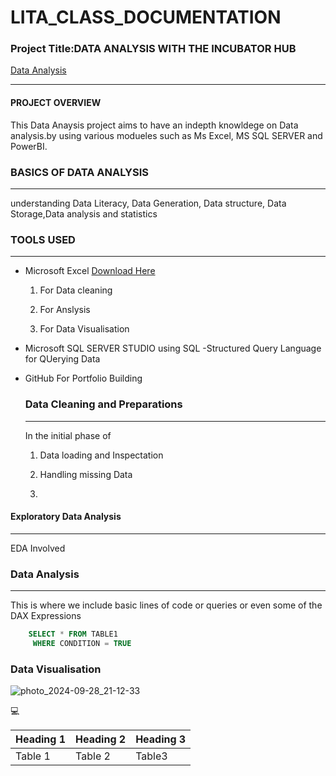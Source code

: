 # LITA_CLASS_DOCUMENTATION

### Project Title:DATA ANALYSIS WITH THE INCUBATOR HUB

[Data Analysis](#data-analysis)

---
#### PROJECT OVERVIEW
This Data Anaysis project aims to have an indepth knowldege on Data analysis.by using various modueles such as Ms Excel, MS SQL SERVER
and PowerBI.

### BASICS OF DATA ANALYSIS
---
understanding Data Literacy, Data Generation, Data structure, Data Storage,Data analysis and statistics

### TOOLS USED
---
- Microsoft Excel [Download Here](https://www.microsoft.com)
  
   1. For Data cleaning
  
   2. For Anslysis
      
   3. For Data Visualisation

- Microsoft SQL SERVER STUDIO using SQL -Structured Query Language for QUerying Data

- GitHub For Portfolio Building

  ### Data Cleaning and Preparations
  ---
  In the initial phase of 

  1. Data loading and Inspectation
  
  2.  Handling missing Data
 
  3.  
    
#### Exploratory Data Analysis
---
EDA Involved




### Data Analysis
---
This is where we include basic lines of code or queries or even some of the DAX Expressions

```SQL
    SELECT * FROM TABLE1
     WHERE CONDITION = TRUE
  ```
### Data Visualisation


![photo_2024-09-28_21-12-33](https://github.com/user-attachments/assets/377fd841-02ee-489e-8d98-f7c10db6193f)

💻

|Heading 1|Heading 2| Heading 3|
|---------|---------|----------|
|Table 1|Table 2|Table3


